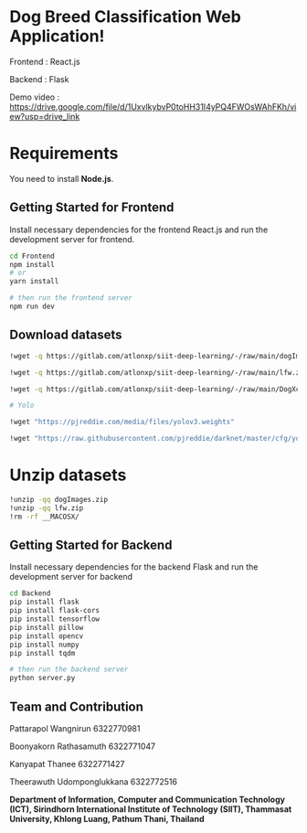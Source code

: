 # Dog Breed Classification Web Application!

Frontend : React.js

Backend : Flask

Demo video : https://drive.google.com/file/d/1UxvlkybvP0toHH31I4yPQ4FWOsWAhFKh/view?usp=drive_link

# Requirements

You need to install **Node.js**.

## Getting Started for Frontend

Install necessary dependencies for the frontend React.js and run the development server for frontend.

```bash
cd Frontend
npm install
# or
yarn install

# then run the frontend server
npm run dev

```

## Download datasets

```bash
!wget -q https://gitlab.com/atlonxp/siit-deep-learning/-/raw/main/dogImages.zip -O dogImages.zip

!wget -q https://gitlab.com/atlonxp/siit-deep-learning/-/raw/main/lfw.zip -O lfw.zip

!wget -q https://gitlab.com/atlonxp/siit-deep-learning/-/raw/main/DogXceptionData.npz -O bottleneck_features/DogXceptionData.npz

# Yolo

!wget "https://pjreddie.com/media/files/yolov3.weights"

!wget "https://raw.githubusercontent.com/pjreddie/darknet/master/cfg/yolov3.cfg"
```

# Unzip datasets

```bash
!unzip -qq dogImages.zip
!unzip -qq lfw.zip
!rm -rf __MACOSX/
```

## Getting Started for Backend

Install necessary dependencies for the backend Flask and run the development server for backend

```bash
cd Backend
pip install flask
pip install flask-cors
pip install tensorflow
pip install pillow
pip install opencv
pip install numpy
pip install tqdm

# then run the backend server
python server.py
```

## **Team and Contribution**

Pattarapol Wangnirun 6322770981

Boonyakorn Rathasamuth 6322771047

Kanyapat Thanee 6322771427

Theerawuth Udomponglukkana 6322772516

**Department of Information, Computer and Communication Technology (ICT), Sirindhorn International Institute of Technology (SIIT), Thammasat University, Khlong Luang, Pathum Thani, Thailand**
